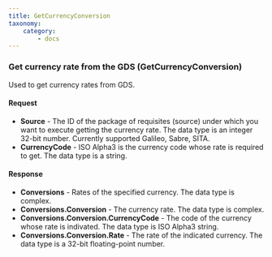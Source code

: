 ```yaml
---
title: GetCurrencyConversion
taxonomy:
    category:
        - docs
---
```


### Get currency rate from the GDS (GetCurrencyConversion)

Used to get currency rates from GDS.

#### Request

-  **Source** - The ID of the package of requisites (source) under which you want to execute getting the currency rate. The data type is an integer 32-bit number. Currently supported Galileo, Sabre, SITA.
-  **CurrencyCode** - ISO Alpha3 is the currency code whose rate is required to get. The data type is a string.

#### Response

-  **Conversions** - Rates of the specified currency. The data type is complex.
-  **Conversions.Conversion** - The currency rate. The data type is complex.
-  **Conversions.Conversion.CurrencyCode** - The code of the currency whose rate is indivated. The data type is ISO Alpha3 string.
-  **Conversions.Conversion.Rate** - The rate of the indicated currency. The data type is a 32-bit floating-point number.

